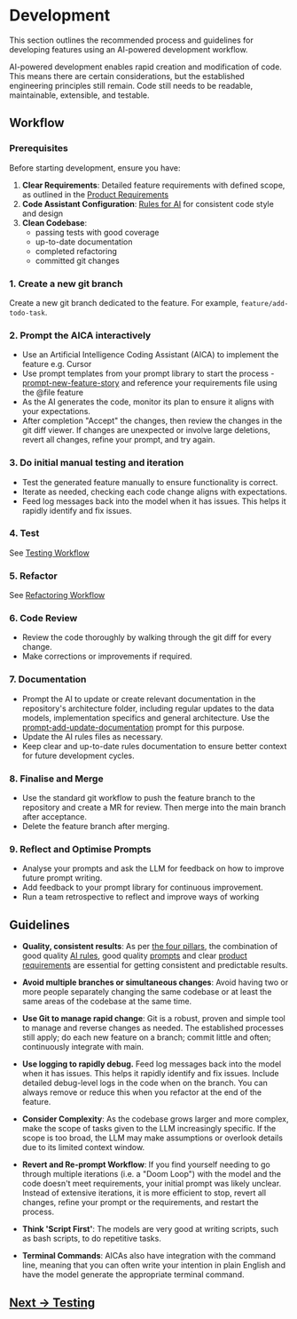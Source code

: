 # Development

This section outlines the recommended process and guidelines for developing features using an AI-powered development workflow.

AI-powered development enables rapid creation and modification of code. This means there are certain considerations, but the established engineering principles still remain. Code still needs to be readable, maintainable, extensible, and testable.

## Workflow

### Prerequisites

Before starting development, ensure you have:

1. **Clear Requirements**: Detailed feature requirements with defined scope, as outlined in the [Product Requirements](product-requirements.md)
2. **Code Assistant Configuration**: [Rules for AI](../appendix/rules-for-ai) for consistent code style and design
3. **Clean Codebase**: 
    - passing tests with good coverage
    - up-to-date documentation
    - completed refactoring
    - committed git changes

### 1. Create a new git branch

Create a new git branch dedicated to the feature. For example, `feature/add-todo-task`.

### 2. Prompt the AICA interactively

- Use an Artificial Intelligence Coding Assistant (AICA) to implement the feature e.g. Cursor
- Use prompt templates from your prompt library to start the process - [prompt-new-feature-story](../appendix/prompt-library/development/prompt-new-feature-story.md) and reference your requirements file using the @file feature
- As the AI generates the code, monitor its plan to ensure it aligns with your expectations.
- After completion "Accept" the changes, then review the changes in the git diff viewer. If changes are unexpected or involve large deletions, revert all changes, refine your prompt, and try again.

### 3. Do initial manual testing and iteration

- Test the generated feature manually to ensure functionality is correct.
- Iterate as needed, checking each code change aligns with expectations.
- Feed log messages back into the model when it has issues. This helps it rapidly identify and fix issues.

### 4. Test

See [Testing Workflow](testing.md)

### 5. Refactor

See [Refactoring Workflow](refactoring.md)

### 6. Code Review

- Review the code thoroughly by walking through the git diff for every change.
- Make corrections or improvements if required.

### 7. Documentation

- Prompt the AI to update or create relevant documentation in the repository's architecture folder, including regular updates to the data models, implementation specifics and general architecture. Use the [prompt-add-update-documentation](../appendix/prompt-library/documentation-writing/prompt-add-update-documentation.md) prompt for this purpose.
- Update the AI rules files as necessary.
- Keep clear and up-to-date rules documentation to ensure better context for future development cycles.

### 8. Finalise and Merge

- Use the standard git workflow to push the feature branch to the repository and create a MR for review. Then merge into the main branch after acceptance.
- Delete the feature branch after merging.

### 9. Reflect and Optimise Prompts

- Analyse your prompts and ask the LLM for feedback on how to improve future prompt writing.
- Add feedback to your prompt library for continuous improvement.
- Run a team retrospective to reflect and improve ways of working

## Guidelines

- **Quality, consistent results**: As per [the four pillars](../getting-started/the-four-pillars), the combination of good quality [AI rules](../appendix/rules-for-ai), good quality [prompts](../appendix/prompt-library) and clear [product requirements](product-requirements.md) are essential for getting consistent and predictable results.

- **Avoid multiple branches or simultaneous changes**: Avoid having two or more people separately changing the same codebase or at least the same areas of the codebase at the same time.

- **Use Git to manage rapid change**: Git is a robust, proven and simple tool to manage and reverse changes as needed. The established processes still apply; do each new feature on a branch; commit little and often; continuously integrate with main.

- **Use logging to rapidly debug.** Feed log messages back into the model when it has issues. This helps it rapidly identify and fix issues. Include detailed debug-level logs in the code when on the branch. You can always remove or reduce this when you refactor at the end of the feature.

- **Consider Complexity**: As the codebase grows larger and more complex, make the scope of tasks given to the LLM increasingly specific. If the scope is too broad, the LLM may make assumptions or overlook details due to its limited context window.
  
- **Revert and Re-prompt Workflow**: If you find yourself needing to go through multiple iterations (i.e. a "Doom Loop") with the model and the code doesn't meet requirements, your initial prompt was likely unclear. Instead of extensive iterations, it is more efficient to stop, revert all changes, refine your prompt or the requirements, and restart the process.

- **Think 'Script First'**: The models are very good at writing scripts, such as bash scripts, to do repetitive tasks.

- **Terminal Commands**: AICAs also have integration with the command line, meaning that you can often write your intention in plain English and have the model generate the appropriate terminal command.

## [Next -> Testing](testing.md)